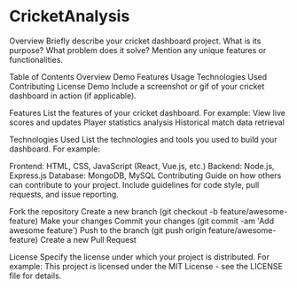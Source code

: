 # CricketAnalysis

Overview
Briefly describe your cricket dashboard project. What is its purpose? What problem does it solve? Mention any unique features or functionalities.

Table of Contents
Overview
Demo
Features
Usage
Technologies Used
Contributing
License
Demo
Include a screenshot or gif of your cricket dashboard in action (if applicable).

Features
List the features of your cricket dashboard. 
For example:
View live scores and updates
Player statistics analysis
Historical match data retrieval

Technologies Used
List the technologies and tools you used to build your dashboard. For example:

Frontend: HTML, CSS, JavaScript (React, Vue.js, etc.)
Backend: Node.js, Express.js
Database: MongoDB, MySQL
Contributing
Guide on how others can contribute to your project. Include guidelines for code style, pull requests, and issue reporting.

Fork the repository
Create a new branch (git checkout -b feature/awesome-feature)
Make your changes
Commit your changes (git commit -am 'Add awesome feature')
Push to the branch (git push origin feature/awesome-feature)
Create a new Pull Request

License
Specify the license under which your project is distributed. For example:
This project is licensed under the MIT License - see the LICENSE file for details.
